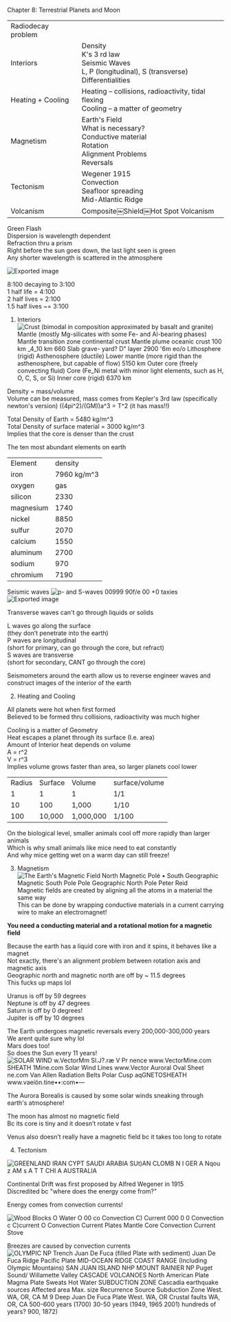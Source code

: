 Chapter 8: Terrestrial Planets and Moon
 
|   |   |
|---|---|
|Radiodecay problem||
|Interiors|Density  <br>K's 3 rd law  <br>Seismic Waves  <br>L, P (longitudinal), S (transverse)  <br>Differentialities|
|Heating + Cooling|Heating – collisions, radioactivity, tidal flexing  <br>Cooling – a matter of geometry|
|Magnetism|Earth's Field  <br>What is necessary?  <br>Conductive material  <br>Rotation  <br>Alignment Problems  <br>Reversals|
|Tectonism|Wegener 1915  <br>Convection  <br>Seafloor spreading  <br>Mid-Atlantic Ridge|
|Volcanism|Composite￼Shield￼Hot Spot Volcanism|
 
Green Flash  
Dispersion is wavelength dependent  
Refraction thru a prism  
Right before the sun goes down, the last light seen is green  
Any shorter wavelength is scattered in the atmosphere

![Exported image](Exported%20image%2020240525203916-0.png)  

8:100 decaying to 3:100  
1 half life = 4:100  
2 half lives = 2:100  
1.5 half lives ~= 3:100
 
1) Interiors
 ![Crust (bimodal in composition approximated by basalt and granite) Mantle (mostly Mg-silicates with some Fe- and Al-bearing phases) Mantle transition zone continental crust Mantle plume oceanic crust 100 km _4_10 km 660 Slab grave- yard? D" layer 2900 '6m eo/o Lithosphere (rigid) Asthenosphere (ductile) Lower mantle (more rigid than the asthenosphere, but capable of flow) 5150 km Outer core (freely convecting fluid) Core (Fe_Ni metal with minor light elements, such as H, O, C, S, or Si) Inner core (rigid) 6370 km ](Exported%20image%2020240525203916-1.png)

Density = mass/volume  
Volume can be measured, mass comes from Kepler's 3rd law (specifically newton's version) ((4pi^2)/(GM))a^3 = T^2 (it has mass!!)
 
Total Density of Earth = 5480 kg/m^3  
Total Density of surface material = 3000 kg/m^3  
Implies that the core is denser than the crust
 
The ten most abundant elements on earth

|   |   |
|---|---|
|Element|density|
|iron|7960 kg/m^3|
|oxygen|gas|
|silicon|2330|
|magnesium|1740|
|nickel|8850|
|sulfur|2070|
|calcium|1550|
|aluminum|2700|
|sodium|970|
|chromium|7190|
 
Seismic waves
 ![p- and S-waves 00999 90f/e 00 +0 taxies ](Exported%20image%2020240525203916-2.png)  
![Exported image](Exported%20image%2020240525203916-3.png)

Transverse waves can't go through liquids or solids
 
L waves go along the surface  
(they don’t penetrate into the earth)  
P waves are longitudinal  
(short for primary, can go through the core, but refract)  
S waves are transverse  
(short for secondary, CANT go through the core)
   

Seismometers around the earth allow us to reverse engineer waves and construct images of the interior of the earth
 
2) Heating and Cooling
 
All planets were hot when first formed  
Believed to be formed thru collisions, radioactivity was much higher
 
Cooling is a matter of Geometry  
Heat escapes a planet through its surface (I.e. area)  
Amount of Interior heat depends on volume  
A = r^2  
V = r^3  
Implies volume grows faster than area, so larger planets cool lower
 
|   |   |   |   |
|---|---|---|---|
|Radius|Surface|Volume|surface/volume|
|1|1|1|1/1|
|10|100|1,000|1/10|
|100|10,000|1,000,000|1/100|
 
On the biological level, smaller animals cool off more rapidly than larger animals  
Which is why small animals like mice need to eat constantly  
And why mice getting wet on a warm day can still freeze!
 
3) Magnetism
 ![The Earth's Magnetic Field North Magnetic Polé • South Geographic Magnetic South Pole Pole Geographic North Pole Peter Reid ](Exported%20image%2020240525203916-4.png)   
Magnetic fields are created by aligning all the atoms in a material the same way  
This can be done by wrapping conductive materials in a current carrying wire to make an electromagnet!
 
**You need a conducting material and a rotational motion for a magnetic field**
 
Because the earth has a liquid core with iron and it spins, it behaves like a magnet  
Not exactly, there's an alignment problem between rotation axis and magnetic axis  
Geographic north and magnetic north are off by ~ 11.5 degrees  
This fucks up maps lol
 
Uranus is off by 59 degrees  
Neptune is off by 47 degrees  
Saturn is off by 0 degrees!  
Jupiter is off by 10 degrees
 
The Earth undergoes magnetic reversals every 200,000-300,000 years  
We arent quite sure why lol  
Mars does too!  
So does the Sun every 11 years!
 ![SOLAR WIND w.VectorMm Sl.J?.ræ V Pr nence www.VectorMine.com SHEATH 1Mine.com Solar Wind Lines www.Vector Auroral Oval Sheet ne.com Van Allen Radiation Belts Polar Cusp aqGNETOSHEATH www.vaeiön.tine••:com•— ](Exported%20image%2020240525203916-5.png)  

The Aurora Borealis is caused by some solar winds sneaking through earth's atmosphere!
 
The moon has almost no magnetic field  
Bc its core is tiny and it doesn’t rotate v fast
 
Venus also doesn’t really have a magnetic field bc it takes too long to rotate
 
4) Tectonism
   
![GREENLAND IRAN CYPT SAUDI ARABIA SUt)AN CLOMB N I GER A Nqou z AM s A T T CHI A AUSTRALIA ](Exported%20image%2020240525203916-6.png)  

Continental Drift was first proposed by Alfred Wegener in 1915  
Discredited bc "where does the energy come from?"
 
Energy comes from convection currents!

![Wood Blocks O Water O 00 co Convection C) Current 000 0 0 Convection c C)current O Convection Current Plates Mantle Core Convection Current Stove ](Exported%20image%2020240525203916-7.png)

Breezes are caused by convection currents
 ![OLYMPIC NP Trench Juan De Fuca (filled Plate with sediment) Juan De Fuca Ridge Pacific Plate MID-OCEAN RIDGE COAST RANGE (Including Olympic Mountains) SAN JUAN ISLAND NHP MOUNT RAINIER NP Puget Sound/ Willamette Valley CASCADE VOLCANOES North American Plate Magma Plate Sweats Hot Water SUBDUCTION ZONE Cascadia earthquake sources Affected area Max. size Recurrence Source Subduction Zone West. WA, OR, CA M 9 Deep Juan De Fuca Plate West. WA, OR Crustal faults WA, OR, CA 500-600 years (1700) 30-50 years (1949, 1965 2001) hundreds of years? 900, 1872) ](Exported%20image%2020240525203916-8.png)